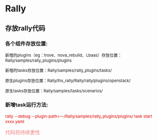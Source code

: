 # Rally
## 存放rally代码

### 各个组件存放位置:
<font size=2>新增的plugins（eg：trove、nova_rebuild、Lbaas）存放位置：Rally/samples/rally_plugins/plugins</font><br />

<font size=2>新增的tasks存放位置：Rally/samples/rally_plugins/tasks/</font><br /> 

<font size=2>原生plugins存放位置：Rally/lhx_rally/Rally/rally/plugins/openstack/</font><br />

<font size=2>原生tasks存放位置：Rally/samples/tasks/scenarios/</font><br /> 

### 新增task运行方法:
<font size=2 color=#dd0000>rally --debug --plugin-path=～/Rally/samples/rally_plugins/plugins/ task start xxxx.yaml</font><br />

<font size=3 color=#F08080>代码将持续更性</font><br />
